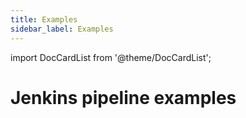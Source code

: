 ```yaml
---
title: Examples
sidebar_label: Examples
---
```


import DocCardList from '@theme/DocCardList';

# Jenkins pipeline examples

<DocCardList />
